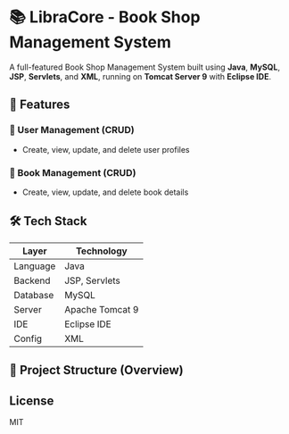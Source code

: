 # 📚 LibraCore - Book Shop Management System

A full-featured Book Shop Management System built using **Java**, **MySQL**, **JSP**, **Servlets**, and **XML**, running on **Tomcat Server 9** with **Eclipse IDE**.

## 🚀 Features

### 👤 User Management (CRUD)
- Create, view, update, and delete user profiles

### 📘 Book Management (CRUD)
- Create, view, update, and delete book details

## 🛠️ Tech Stack

| Layer        | Technology         |
|--------------|--------------------|
| Language     | Java               |
| Backend      | JSP, Servlets      |
| Database     | MySQL              |
| Server       | Apache Tomcat 9    |
| IDE          | Eclipse IDE        |
| Config       | XML                |

## 📁 Project Structure (Overview)

## License
MIT
